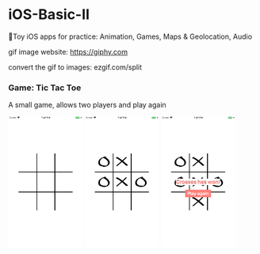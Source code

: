 # iOS-Basic-II
📱Toy iOS apps for practice: Animation, Games, Maps &amp; Geolocation, Audio

gif image website: https://giphy.com

convert the gif to images: ezgif.com/split

### Game: Tic Tac Toe
A small game, allows two players and play again

<img width="150" src="https://github.com/WangWurong/iOS-Basic-II/blob/master/Screenshots/tictactoe_1.png" alt="Tic Tac Toe game screenshot"/>
<img width="150" src="https://github.com/WangWurong/iOS-Basic-II/blob/master/Screenshots/tictactoe_2.png" alt="Tic Tac Toe game screenshot"/>
<img width="150" src="https://github.com/WangWurong/iOS-Basic-II/blob/master/Screenshots/tictactoe_3.png" alt="Tic Tac Toe game screenshot"/>
